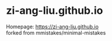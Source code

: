 # zi-ang-liu.github.io
Homepage: https://zi-ang-liu.github.io   
forked from mmistakes/minimal-mistakes
